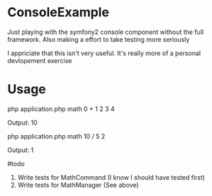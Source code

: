 # ConsoleExample
Just playing with the symfony2 console component without the full framework. Also making a effort to take testing more seriously

I appriciate that this isn't very useful. It's really more of a personal devlopement exercise 

# Usage
php application.php math 0 + 1 2 3 4

Output: 10

php application.php math 10 / 5 2

Output: 1

#todo
1. Write tests for MathCommand (I know I should have tested first)
2. Write tests for MathManager (See above)

